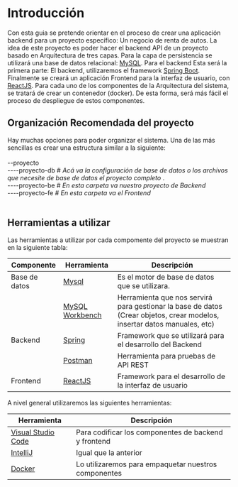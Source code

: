 # Introducción

Con esta guia se pretende orientar en el proceso de crear una aplicación backend para un
proyecto específico: Un negocio de renta de autos.
La idea de este proyecto es poder hacer el backend API de un proyecto basado en Arquitectura de tres capas.
Para la capa de persistencia se utilizará una base de datos relacional: [MySQL](https://www.mysql.com/products/community/).
Para el backend Esta será la primera parte: El backend, utilizaremos el framework [Spring Boot](https://spring.io/projects/spring-boot).
Finalmente se creará un aplicación Frontend para la interfaz de usuario, con [ReactJS](https://react.dev/).
Para cada uno de los componentes de la Arquitectura del sistema, se tratará de crear un contenedor (docker). De esta forma,
será más fácil el proceso de despliegue de estos componentes.

## Organización Recomendada del proyecto

Hay muchas opciones para poder organizar el sistema. Una de las más sencillas es crear una estructura similar a la siguiente:<br/>
<br/>
--proyecto<br/>
----proyecto-db \# _Acá va la configuración de base de datos o los archivos que necesite de base de datos el proyecto completo_ .<br/>
----proyecto-be \# _En esta carpeta va nuestro proyecto de Backend_ <br/>
----proyecto-fe \# _En esta carpeta va el Frontend_ <br/>
<br/>

## Herramientas a utilizar

Las herramientas a utilizar por cada compomente del proyecto se muestran en la siguiente tabla:

| **Componente** | **Herramienta**                                              | **Descripción**                                                                                                          |
| -------------- | ------------------------------------------------------------ | ------------------------------------------------------------------------------------------------------------------------ |
| Base de datos  | [Mysql](https://www.mysql.com/products/community/)           | Es el motor de base de datos que se utilizara.                                                                           |
|                | [MySQL Workbench](https://www.mysql.com/products/workbench/) | Herramienta que nos servirá para gestionar la base de datos (Crear objetos, crear modelos, insertar datos manuales, etc) |
| Backend        | [Spring](https://spring.io)                                  | Framework que se utilizará para el desarrollo del Backend                                                                |
|                | [Postman](https://www.postman.com/)                          | Herramienta para pruebas de API REST                                                                                     |
| Frontend       | [ReactJS](https://react.dev/)                                | Framework para el desarrollo de la interfaz de usuario                                                                   |

A nivel general utilizaremos las siguientes herramientas:

| **Herramienta**                                      | **Descripción**                                      |
| ---------------------------------------------------- | ---------------------------------------------------- |
| [Visual Studio Code](https://code.visualstudio.com/) | Para codificar los componentes de backend y frontend |
| [IntelliJ](https://www.jetbrains.com/es-es/idea/)    | Igual que la anterior                                |
| [Docker](https://www.docker.com/)                    | Lo utilizaremos para empaquetar nuestros componentes |
